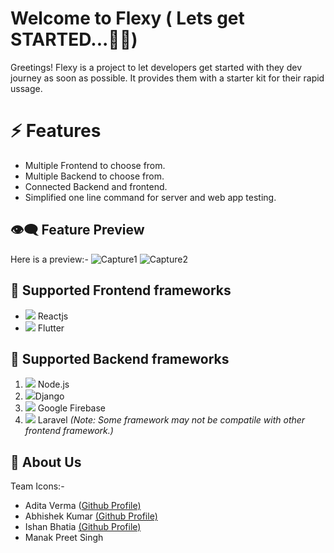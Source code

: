 
# Welcome to Flexy ( Lets get STARTED...🎉🎉)

Greetings! Flexy is a project to let developers get started with they dev journey as soon as possible. It provides them with a starter kit for their rapid ussage.


# ⚡ Features

 - Multiple Frontend to choose from.
 - Multiple Backend to choose from.
 - Connected Backend and frontend.
 - Simplified one line command for server and web app testing. 

## 👁‍🗨 Feature Preview

Here is a preview:-
![Capture1](https://user-images.githubusercontent.com/86531519/170728676-21185d75-cfbc-4b61-b847-776bbcc70e93.PNG)
![Capture2](https://user-images.githubusercontent.com/86531519/170728866-4b2bae24-9113-46b1-bd46-0f0975e1df79.PNG)


## 🤝 Supported Frontend frameworks

 - <img src="https://img.icons8.com/office/32/000000/react.png"/> Reactjs
 - <img src="https://img.icons8.com/color/32/000000/flutter.png"/> Flutter
 

## 🤝 Supported Backend frameworks

 1. <img src="https://img.icons8.com/color/32/000000/nodejs.png"/> Node.js
 2. <img src="https://img.icons8.com/color/32/000000/django.png"/>Django
 3. <img src="https://img.icons8.com/color/32/000000/google-firebase-console.png"/> Google Firebase
 4. <img src="https://img.icons8.com/fluency/32/000000/laravel.png"/> Laravel 
 *(Note: Some framework may not be compatile with other frontend framework.)*


## 🤚 About Us

Team Icons:-

 - Adita Verma ([Github Profile)](https://github.com/createadi)
 - Abhishek Kumar [(Github Profile)](https://github.com/abhik063)
 - Ishan Bhatia [(Github Profile)](https://github.com/Ishanbhatia98)
 - Manak Preet Singh
